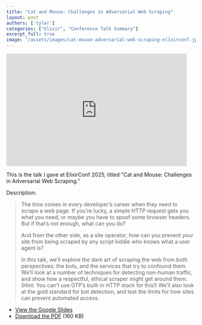 ```yaml
---
title: "Cat and Mouse: Challenges in Adversarial Web Scraping"
layout: post
authors: ['tyler']
categories: ["Elixir", "Conference Talk Summary"]
excerpt_full: true
image: "/assets/images/cat-mouse-adversarial-web-scraping-elixirconf.jpg"
---
```


<p><iframe width="480" height="299" src="https://www.youtube.com/watch?v=8mumTeuiZ6o" title="YouTube video player" frameborder="0" allow="accelerometer; autoplay; clipboard-write; encrypted-media; gyroscope; picture-in-picture; web-share" allowfullscreen></iframe></p>

This is the talk I gave at ElixirConf 2025, titled "Cat and Mouse: Challenges in Adversarial Web Scraping."

Description:

> The time comes in every developer’s career when they need to scrape a web page. If you’re lucky, a simple HTTP request gets you what you need, or maybe you have to spoof some browser headers. But if that’s not enough, what can you do?
>
> And from the other side, as a site operator, how can you prevent your site from being scraped by any script kiddie who knows what a user agent is?
>
> In this talk, we’ll explore the dark art of scraping the web from both perspectives: the bots, and the services that try to confound them. We’ll look at a number of techniques for detecting non-human traffic, and show how a respectful, ethical scraper might get around them. (Hint: You can’t use OTP’s built-in HTTP stack for this!) We’ll also look at the gold standard for bot detection, and test the limits for how sites can prevent automated access.


- [View the Google Slides](https://docs.google.com/presentation/d/1addn8zFAYhI_uXHtp-X82llWWn_ecCHuHo-uA3DcHhY/edit?usp=sharing)
- [Download the PDF](/assets/files/cat-and-mouse-elixirconf-2025.pdf) (160 KB)

